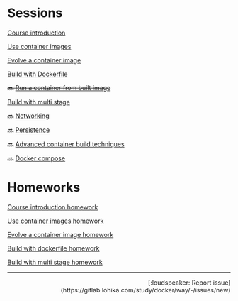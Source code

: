 # Sessions

[Course introduction](/course%20introduction/README.md)

[Use container images](/use%20container%20images/README.md)

[Evolve a container image](/evolve%20a%20container%20image/README.md)

[Build with Dockerfile](/build%20with%20dockerfile/README.md)

~~:soon: [Run a container from built image](/run%20a%20container%20from%20built%20image/README.md)~~

[Build with multi stage](/build%20with%20multi%20stage/README.md)

:soon: [Networking](/networking/README.md)

:soon: [Persistence](/persistence/README.md)

:soon: [Advanced container build techniques](/advanced%20container%20build%20techniques/README.md)

:soon: [Docker compose](/docker%20compose/README.md)

# Homeworks

[Course introduction homework](/course%20introduction/homework/README.md)

[Use container images homework](/use%20container%20images/homework/README.md)

[Evolve a container image homework](/evolve%20a%20container%20image/homework/README.md)

[Build with dockerfile homework](/build%20with%20dockerfile/homework/README.md)

[Build with multi stage homework](/build%20with%20multi%20stage/homework/README.md)

---
<div align="right">[:loudspeaker: Report issue](https://gitlab.lohika.com/study/docker/way/-/issues/new)</div>
